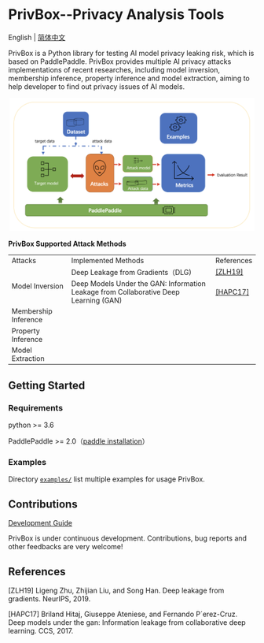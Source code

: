 # PrivBox--Privacy Analysis Tools
English | [简体中文](./README_cn.md)


PrivBox is a Python library for testing AI model privacy leaking risk, which is based on PaddlePaddle. PrivBox provides multiple AI privacy attacks implementations of recent researches, including model inversion, membership inference, property inference and model extraction, aiming to help developer to find out privacy issues of AI models.

<p align="center">
  <img src="docs/images/PrivBox.png?raw=true" width="500" title="PrivBox Framework">
</p>


**PrivBox Supported Attack Methods**

<table>
   <tr>
      <td>Attacks</td>
      <td>Implemented Methods</td>
      <td>References</td>
   </tr>
   <tr>
      <td rowspan="2">Model Inversion</td>
      <td>Deep Leakage from Gradients（DLG)</td>
      <td><a href="https://arxiv.org/pdf/1906.08935.pdf">[ZLH19]</a></td>
   </tr>
   <tr>
      <td>Deep Models Under the GAN: Information Leakage from Collaborative Deep Learning (GAN)</td>
      <td><a href="https://arxiv.org/pdf/1702.07464.pdf">[HAPC17]</a></td>
   </tr>
   <tr>
      <td rowspan="1">Membership Inference</td>
      <td></td>
      <td></td>
   </tr>
   <tr>
      <td rowspan="1">Property Inference</td>
      <td></td>
      <td></td>
   </tr>
   <tr>
      <td rowspan="1">Model Extraction</td>
      <td></td>
      <td></td>
   </tr>
</table>

## Getting Started


### Requirements
python >= 3.6

PaddlePaddle >= 2.0（[paddle installation](https://www.paddlepaddle.org.cn/documentation/docs/en/install/index_en.html)）


### Examples

Directory [`examples/`](examples/) list multiple examples for usage PrivBox.


## Contributions

[Development Guide](docs/README.md)


PrivBox is under continuous development. Contributions, bug reports and other feedbacks are very welcome!

## References

\[ZLH19\] Ligeng Zhu, Zhijian Liu, and Song Han. Deep leakage from gradients. NeurIPS, 2019.

\[HAPC17\] Briland Hitaj, Giuseppe Ateniese, and Fernando P´erez-Cruz. Deep models under the gan: Information leakage from collaborative deep learning. CCS, 2017.
